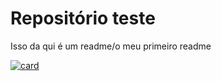 # Repositório teste

Isso da qui é um readme/o meu primeiro readme

[![card](https://github-readme-stats.vercel.app/api?username=iuricode&theme=default)](https://github.com/anuraghazra/github-readme-stats)


